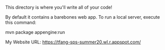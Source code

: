 This directory is where you'll write all of your code!

By default it contains a barebones web app. To run a local server, execute this
command:

mvn package appengine:run

My Website URL: https://tfang-sps-summer20.wl.r.appspot.com/

